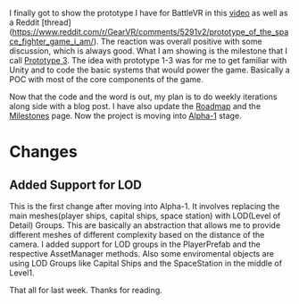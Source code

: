 I finally got to show the prototype I have for BattleVR in this [video](https://www.youtube.com/watch?v=3SfgSPAzYaM&feature=autoshare) as well as a 
Reddit [thread] (https://www.reddit.com/r/GearVR/comments/5291v2/prototype_of_the_space_fighter_game_i_am/). The reaction was overall positive with 
some discussion, which is always good. What I am showing is the milestone that I call [Prototype 3](https://github.com/CRamsan/BattleVR/milestone/1). The idea
with prototype 1-3 was for me to get familiar with Unity and to code the basic systems that would power the game. Basically a POC with most of the core components
of the game.

Now that the code and the word is out, my plan is to do weekly iterations along side with a blog post. I have also update the 
[Roadmap](https://github.com/CRamsan/BattleVR/wiki/Roadmap) and the [Milestones](https://github.com/CRamsan/BattleVR/milestones) page. 
Now the project is moving into [Alpha-1](https://github.com/CRamsan/BattleVR/milestone/2) stage.

# Changes

## Added Support for LOD
This is the first change after  moving into Alpha-1. It involves replacing the main meshes(player ships, capital ships, space station) with LOD(Level of Detail) Groups. 
This are basically an abstraction that allows me to provide different meshes of different complexity based on the distance of the camera. I added support for 
LOD groups in the PlayerPrefab and the respective AssetManager methods. Also some enviromental objects are using LOD Groups like Capital Ships and the SpaceStation 
in the middle of Level1.

That all for last week. Thanks for reading.
